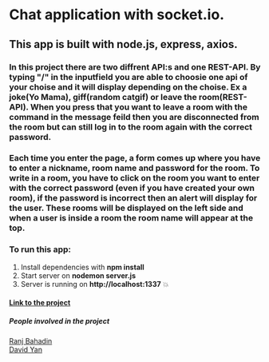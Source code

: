 # Chat application with socket.io.

## This app is built with node.js, express, axios.

### In this project there are two diffrent API:s and one REST-API. By typing "/" in the inputfield you are able to choosie one api of your choise and it will display depending on the choise. Ex a joke(Yo Mama), giff(random catgif) or leave the room(REST-API). When you press that you want to leave a room with the command in the message feild then you are disconnected from the room but can still log in to the room again with the correct password.

### Each time you enter the page, a form comes up where you have to enter a nickname, room name and password for the room. To write in a room, you have to click on the room you want to enter with the correct password (even if you have created your own room), if the password is incorrect then an alert will display for the user. These rooms will be displayed on the left side and when a user is inside a room the room name will appear at the top.


### To run this app:
1. Install dependencies with **npm install**
2. Start server on **nodemon server.js**
3. Server is running on **http://localhost:1337** :boom:

#### [Link to the project](https://ranchino.github.io/socket-io-chat/)

##### People involved in the project
[Ranj Bahadin](https://www.linkedin.com/in/ranj-bahadin-764a69131/) <br/>
[David Yan](https://www.linkedin.com/in/david-yan97/)


